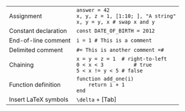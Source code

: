 |                      |                                                                                             |
| -------------------- | ------------------------------------------------------------------------------------------- |
| Assignment           | `answer = 42`<br>`x, y, z = 1, [1:10; ], "A string"`<br>`x, y = y, x # swap x and y`        |
| Constant declaration | `const DATE_OF_BIRTH = 2012`                                                                |
| End-of-line comment  | `i = 1 # This is a comment`                                                                 |
| Delimited comment    | `#= This is another comment =#`                                                             |
| Chaining             | `x = y = z = 1  # right-to-left`<br>`0 < x < 3          # true`<br>`5 < x != y < 5 # false` |
| Function definition  | `function add_one(i)`<br>`    return i + 1`<br>`end`                                        |
| Insert LaTeX symbols | `\delta` + [Tab]                                                                            |
